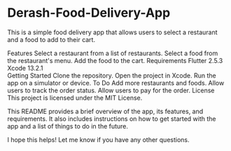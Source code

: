 # Derash-Food-Delivery-App 
This is a simple food delivery app that allows users to select a restaurant and a food to add to their cart.

Features
Select a restaurant from a list of restaurants.
Select a food from the restaurant's menu. 
Add the food to the cart.
Requirements
Flutter 2.5.3 
Xcode 13.2.1  
Getting Started
Clone the repository.
Open the project in Xcode.
Run the app on a simulator or device.
To Do
Add more restaurants and foods.
Allow users to track the order status.
Allow users to pay for the order.
License
This project is licensed under the MIT License.

This README provides a brief overview of the app, its features, and requirements. It also includes instructions on how to get started with the app and a list of things to do in the future.

I hope this helps! Let me know if you have any other questions.
